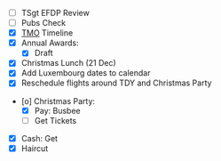 - [ ] TSgt EFDP Review
- [ ] Pubs Check
- [X] [TMO](../PCS/TMO) Timeline
- [X] Annual Awards:
  - [X] Draft
- [X] Christmas Lunch (21 Dec)
- [X] Add Luxembourg dates to calendar
- [X] Reschedule flights around TDY and Christmas Party
- [o] Christmas Party:
  - [X] Pay: Busbee
  - [ ] Get Tickets
- [X] Cash: Get
- [X] Haircut
